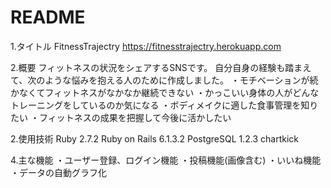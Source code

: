 # README

1.タイトル
  FitnessTrajectry
  https://fitnesstrajectry.herokuapp.com

2.概要
  フィットネスの状況をシェアするSNSです。
  自分自身の経験も踏まえて、次のような悩みを抱える人のために作成しました。
  ・モチベーションが続かなくてフィットネスがなかなか継続できない
  ・かっこいい身体の人がどんなトレーニングをしているのか気になる
  ・ボディメイクに適した食事管理を知りたい
  ・フィットネスの成果を把握して今後に活かしたい

2.使用技術
  Ruby 2.7.2
  Ruby on Rails 6.1.3.2
  PostgreSQL 1.2.3
  chartkick

4.主な機能
  ・ユーザー登録、ログイン機能
  ・投稿機能(画像含む)
  ・いいね機能
  ・データの自動グラフ化
